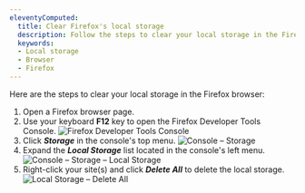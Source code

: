 ```yaml
---
eleventyComputed:
  title: Clear Firefox's local storage
  description: Follow the steps to clear your local storage in the Firefox browser.
  keywords:
  - Local storage
  - Browser
  - Firefox
---
```

Here are the steps to clear your local storage in the Firefox browser:

1. Open a Firefox browser page.
1. Use your keyboard **F12** key to open the Firefox Developer Tools Console.
![Firefox Developer Tools Console](https://cdnweb.devolutions.net/docs/docs_en_kb_KB4865.png)
1. Click ***Storage*** in the console's top menu.
![Console – Storage](https://cdnweb.devolutions.net/docs/docs_en_kb_KB4866.png)
1. Expand the ***Local Storage*** list located in the console's left menu.
![Console – Storage – Local Storage](https://cdnweb.devolutions.net/docs/docs_en_kb_KB4867.png)
1. Right-click your site(s) and click ***Delete All*** to delete the local storage.
![Local Storage – Delete All](https://cdnweb.devolutions.net/docs/docs_en_kb_KB4868.png)